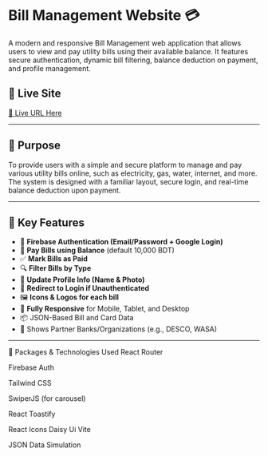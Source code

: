 
# Bill Management Website 💳

A modern and responsive Bill Management web application that allows users to view and pay utility bills using their available balance. It features secure authentication, dynamic bill filtering, balance deduction on payment, and profile management.

## 🔗 Live Site

[🔴 Live URL Here](https://your-live-site-link.com)

---

## 🎯 Purpose

To provide users with a simple and secure platform to manage and pay various utility bills online, such as electricity, gas, water, internet, and more. The system is designed with a familiar layout, secure login, and real-time balance deduction upon payment.

---

## 🚀 Key Features

- 🔐 **Firebase Authentication (Email/Password + Google Login)**
- 🧾 **Pay Bills using Balance** (default 10,000 BDT)
- ✅ **Mark Bills as Paid**
- 🔍 **Filter Bills by Type**
- 📝 **Update Profile Info (Name & Photo)**
- 🔁 **Redirect to Login if Unauthenticated**
- 🖼️ **Icons & Logos for each bill**
- 📱 **Fully Responsive** for Mobile, Tablet, and Desktop
- 📦 JSON-Based Bill and Card Data
- 🏦 Shows Partner Banks/Organizations (e.g., DESCO, WASA)

---
🧩 Packages & Technologies Used
React Router

Firebase Auth

Tailwind CSS

SwiperJS (for carousel)

React Toastify

React Icons
Daisy Ui
Vite

JSON Data Simulation

